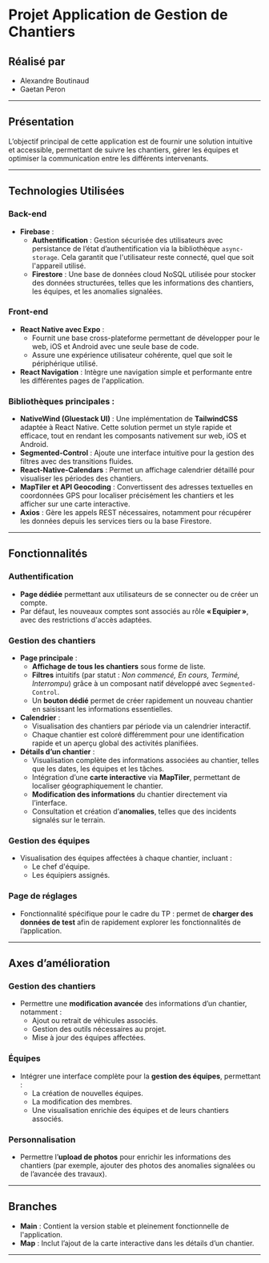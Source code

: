 # Projet Application de Gestion de Chantiers

## **Réalisé par**  
- Alexandre Boutinaud
- Gaetan Peron

---

## **Présentation**

L’objectif principal de cette application est de fournir une solution intuitive et accessible, permettant de suivre les chantiers, gérer les équipes et optimiser la communication entre les différents intervenants.

---

## **Technologies Utilisées**

### **Back-end**
- **Firebase** :
  - **Authentification** : Gestion sécurisée des utilisateurs avec persistance de l’état d’authentification via la bibliothèque `async-storage`. Cela garantit que l'utilisateur reste connecté, quel que soit l'appareil utilisé.
  - **Firestore** : Une base de données cloud NoSQL utilisée pour stocker des données structurées, telles que les informations des chantiers, les équipes, et les anomalies signalées.

### **Front-end**
- **React Native avec Expo** :
  - Fournit une base cross-plateforme permettant de développer pour le web, iOS et Android avec une seule base de code.
  - Assure une expérience utilisateur cohérente, quel que soit le périphérique utilisé.
- **React Navigation** : Intègre une navigation simple et performante entre les différentes pages de l'application.

### **Bibliothèques principales** :
- **NativeWind (Gluestack UI)** : Une implémentation de **TailwindCSS** adaptée à React Native. Cette solution permet un style rapide et efficace, tout en rendant les composants nativement sur web, iOS et Android.
- **Segmented-Control** : Ajoute une interface intuitive pour la gestion des filtres avec des transitions fluides.
- **React-Native-Calendars** : Permet un affichage calendrier détaillé pour visualiser les périodes des chantiers.
- **MapTiler et API Geocoding** : Convertissent des adresses textuelles en coordonnées GPS pour localiser précisément les chantiers et les afficher sur une carte interactive.
- **Axios** : Gère les appels REST nécessaires, notamment pour récupérer les données depuis les services tiers ou la base Firestore.

---

## **Fonctionnalités**

### **Authentification**
- **Page dédiée** permettant aux utilisateurs de se connecter ou de créer un compte.  
- Par défaut, les nouveaux comptes sont associés au rôle **« Equipier »**, avec des restrictions d'accès adaptées.

### **Gestion des chantiers**
- **Page principale** :
  - **Affichage de tous les chantiers** sous forme de liste.
  - **Filtres** intuitifs (par statut : *Non commencé, En cours, Terminé, Interrompu*) grâce à un composant natif développé avec `Segmented-Control`.
  - Un **bouton dédié** permet de créer rapidement un nouveau chantier en saisissant les informations essentielles.
- **Calendrier** :
  - Visualisation des chantiers par période via un calendrier interactif.
  - Chaque chantier est coloré différemment pour une identification rapide et un aperçu global des activités planifiées.
- **Détails d’un chantier** :
  - Visualisation complète des informations associées au chantier, telles que les dates, les équipes et les tâches.
  - Intégration d’une **carte interactive** via **MapTiler**, permettant de localiser géographiquement le chantier.
  - **Modification des informations** du chantier directement via l’interface.
  - Consultation et création d’**anomalies**, telles que des incidents signalés sur le terrain.

### **Gestion des équipes**
- Visualisation des équipes affectées à chaque chantier, incluant :
  - Le chef d'équipe.
  - Les équipiers assignés.

### **Page de réglages**
- Fonctionnalité spécifique pour le cadre du TP : permet de **charger des données de test** afin de rapidement explorer les fonctionnalités de l’application.

---

## **Axes d’amélioration**

### **Gestion des chantiers**
- Permettre une **modification avancée** des informations d’un chantier, notamment :
  - Ajout ou retrait de véhicules associés.
  - Gestion des outils nécessaires au projet.
  - Mise à jour des équipes affectées.

### **Équipes**
- Intégrer une interface complète pour la **gestion des équipes**, permettant :
  - La création de nouvelles équipes.
  - La modification des membres.
  - Une visualisation enrichie des équipes et de leurs chantiers associés.

### **Personnalisation**
- Permettre l’**upload de photos** pour enrichir les informations des chantiers (par exemple, ajouter des photos des anomalies signalées ou de l’avancée des travaux).

---

## **Branches**
- **Main** : Contient la version stable et pleinement fonctionnelle de l'application.  
- **Map** : Inclut l’ajout de la carte interactive dans les détails d’un chantier.

---